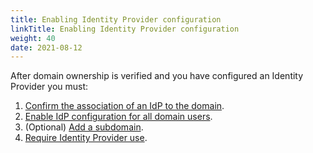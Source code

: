 ```yaml
---
title: Enabling Identity Provider configuration
linkTitle: Enabling Identity Provider configuration
weight: 40
date: 2021-08-12
---
```


After domain ownership is verified and you have configured an Identity Provider you must:

1. [Confirm the association of an IdP to the domain](/docs/management_guide/configuring_and_managing_identity_providers/enabling_identity_provider_configuration/confirming_the_association_of_an_idp_to_the_domain/).
2. [Enable IdP configuration for all domain users](/docs/management_guide/configuring_and_managing_identity_providers/enabling_identity_provider_configuration/enabling_idp_configuration_for_all_domain_users/).
3. (Optional) [Add a subdomain](/docs/management_guide/configuring_and_managing_identity_providers/managing_domains/adding_a_subdomain/).
4. [Require Identity Provider use](/docs/management_guide/configuring_and_managing_identity_providers/requiring_identity_provider_use).